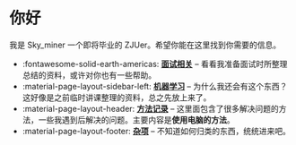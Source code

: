 

# 你好

我是 Sky_miner 一个即将毕业的 ZJUer。希望你能在这里找到你需要的信息。

<div class="grid cards" markdown>

- :fontawesome-solid-earth-americas: __[面试相关]__ – 看看我准备面试时所整理总结的资料，或许对你也有一些帮助。
- :material-page-layout-sidebar-left: __[机器学习]__ – 为什么我还会有这个东西？这好像是之前临时讲课整理的资料，总之先放上来了。
- :material-page-layout-header: __[方法记录]__ – 这里面包含了很多解决问题的方法，一些我遇到后解决的问题。主要内容是**使用电脑的方法**。
- :material-page-layout-footer: __[杂项]__ – 不知道如何归类的东西，统统进来吧。

</div>

  [面试相关]: interview/index.md
  [机器学习]: machine_learning/index.md
  [方法记录]: methods/index.md
  [杂项]: others/index.md
